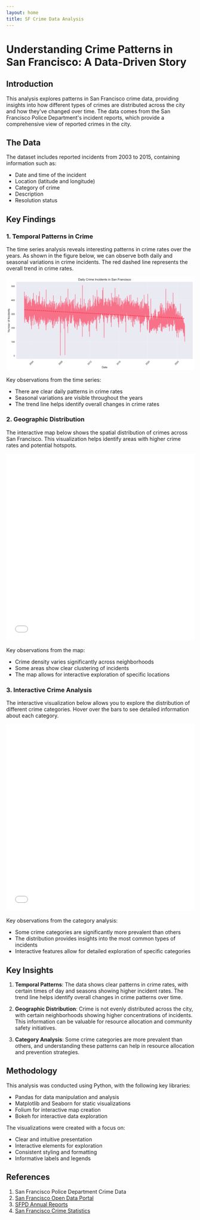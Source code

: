 ```yaml
---
layout: home
title: SF Crime Data Analysis
---
```


# Understanding Crime Patterns in San Francisco: A Data-Driven Story

<a id="introduction"></a>
## Introduction
This analysis explores patterns in San Francisco crime data, providing insights into how different types of crimes are distributed across the city and how they've changed over time. The data comes from the San Francisco Police Department's incident reports, which provide a comprehensive view of reported crimes in the city.

## The Data
The dataset includes reported incidents from 2003 to 2015, containing information such as:
- Date and time of the incident
- Location (latitude and longitude)
- Category of crime
- Description
- Resolution status

<a id="key-findings"></a>
## Key Findings

### 1. Temporal Patterns in Crime
The time series analysis reveals interesting patterns in crime rates over the years. As shown in the figure below, we can observe both daily and seasonal variations in crime incidents. The red dashed line represents the overall trend in crime rates.

![Daily Crime Incidents in San Francisco](assets/images/time_series.png)

Key observations from the time series:
- There are clear daily patterns in crime rates
- Seasonal variations are visible throughout the years
- The trend line helps identify overall changes in crime rates

### 2. Geographic Distribution
The interactive map below shows the spatial distribution of crimes across San Francisco. This visualization helps identify areas with higher crime rates and potential hotspots.

<iframe src="assets/images/crime_map.html" width="100%" height="500px" frameborder="0"></iframe>

Key observations from the map:
- Crime density varies significantly across neighborhoods
- Some areas show clear clustering of incidents
- The map allows for interactive exploration of specific locations

### 3. Interactive Crime Analysis
The interactive visualization below allows you to explore the distribution of different crime categories. Hover over the bars to see detailed information about each category.

<iframe src="assets/images/interactive_viz.html" width="100%" height="500px" frameborder="0"></iframe>

Key observations from the category analysis:
- Some crime categories are significantly more prevalent than others
- The distribution provides insights into the most common types of incidents
- Interactive features allow for detailed exploration of specific categories

## Key Insights
1. **Temporal Patterns**: The data shows clear patterns in crime rates, with certain times of day and seasons showing higher incident rates. The trend line helps identify overall changes in crime patterns over time.

2. **Geographic Distribution**: Crime is not evenly distributed across the city, with certain neighborhoods showing higher concentrations of incidents. This information can be valuable for resource allocation and community safety initiatives.

3. **Category Analysis**: Some crime categories are more prevalent than others, and understanding these patterns can help in resource allocation and prevention strategies.

<a id="methodology"></a>
## Methodology
This analysis was conducted using Python, with the following key libraries:
- Pandas for data manipulation and analysis
- Matplotlib and Seaborn for static visualizations
- Folium for interactive map creation
- Bokeh for interactive data exploration

The visualizations were created with a focus on:
- Clear and intuitive presentation
- Interactive elements for exploration
- Consistent styling and formatting
- Informative labels and legends

<a id="references"></a>
## References
1. San Francisco Police Department Crime Data
2. [San Francisco Open Data Portal](https://data.sfgov.org/)
3. [SFPD Annual Reports](https://www.sanfranciscopolice.org/your-sfpd/reports-data)
4. [San Francisco Crime Statistics](https://www.sanfranciscopolice.org/your-sfpd/crime-statistics) 